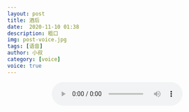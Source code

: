 ```yaml
---
layout: post
title: 酒后
date:  2020-11-10 01:38
description: 粗口
img: post-voice.jpg
tags: [语音]
author: 小叔
category: [voice]
voice: true
---
```

<div align="center">
  <audio controls preload="auto" src="https://pan.xnan.top/0:/%E5%A3%B0%E6%8E%A7%E8%AF%AD%E9%9F%B3/%E5%B0%8F%E5%8F%94/%E9%85%92%E5%90%8E.mp3"></audio>
</div>
